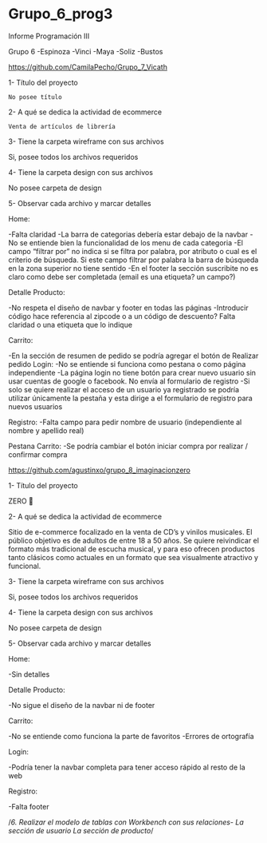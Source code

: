 # Grupo_6_prog3

Informe Programación III

Grupo 6 
-Espinoza
-Vinci
-Maya
-Soliz
-Bustos

https://github.com/CamilaPecho/Grupo_7_Vicath

1- Título del proyecto

    No posee título

2- A qué se dedica la actividad de ecommerce
    
    Venta de artículos de librería

3- Tiene la carpeta wireframe con sus archivos

Si, posee todos los archivos requeridos

4- Tiene la carpeta design con sus archivos

No posee carpeta de design

5- Observar cada archivo y marcar detalles

Home: 

-Falta claridad 
-La barra de categorias debería estar debajo de la navbar
-No se entiende bien la funcionalidad de los menu de cada categoria
-El campo “filtrar por” no indica si se filtra por palabra, por atributo o cual es el criterio de búsqueda. Si este campo filtrar por palabra la barra de búsqueda en la zona superior no tiene sentido
-En el footer la sección suscribite no es claro como debe ser completada (email es una etiqueta? un campo?)

Detalle Producto:

-No respeta el diseño de navbar y footer en todas las páginas
-Introducir código hace referencia al zipcode o a un código de descuento? Falta claridad o una etiqueta que lo indique

Carrito:

-En la sección de resumen de pedido se podría agregar el botón de Realizar pedido
Login:
-No se entiende si funciona como pestana o como página independiente
-La página login no tiene botón para crear nuevo usuario sin usar cuentas de google o facebook. No envía al formulario de registro
-Si solo se quiere realizar el acceso de un usuario ya registrado se podría utilizar únicamente la pestaña y esta dirige a el formulario de registro para nuevos usuarios

Registro:
-Falta campo para pedir nombre de usuario (independiente al nombre y apellido real)

Pestana Carrito:
-Se podría cambiar el botón iniciar compra por realizar / confirmar compra




https://github.com/agustinxo/grupo_8_imaginacionzero

1- Título del proyecto

ZERO 📀

2- A qué se dedica la actividad de ecommerce
    
Sitio de e-commerce focalizado en la venta de CD’s y vinilos musicales. El público objetivo es de adultos de entre 18 a 50 años. Se quiere reivindicar el formato más tradicional de escucha musical, y para eso ofrecen productos tanto clásicos como actuales en un formato que sea visualmente atractivo y funcional.

3- Tiene la carpeta wireframe con sus archivos

Si, posee todos los archivos requeridos

4- Tiene la carpeta design con sus archivos

No posee carpeta de design

5- Observar cada archivo y marcar detalles

Home: 

-Sin detalles

Detalle Producto:

-No sigue el diseño de la navbar ni de footer

Carrito:

-No se entiende como funciona la parte de favoritos
-Errores de ortografía

Login:

-Podría tener la navbar completa para tener acceso rápido al resto de la web

Registro:

-Falta footer



/*6. Realizar el modelo de tablas con Workbench con sus relaciones-
La sección de usuario
La sección de producto*/

